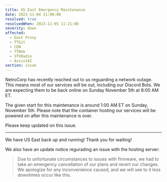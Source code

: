 ```yaml
---
title: US East Emergency Maintenance
date: 2023-11-04 21:00:00
resolved: true
resolvedWhen: 2023-11-05 11:21:00
severity: down
affected:
  - East Proxy
  - TTGit
  - CDN
  - TTWeb
  - STVRadio
  - AssistAI
section: issue
---
```


NetroCorp has recently reached out to us reguarding a network outage. This means most of our services will be out, including our Discord Bots. We are expecting them to be back online on Sunday November 5th at 8:00 AM ET. 

The given start for this maintenance is around 1:00 AM ET on Sunday, November 5th. Please note that the container hosting our services will be powered on after this maintenance is over.

Please keep updated on this issue.

---

We have US East back up and running! Thank you for waiting!

We also have an update notice regurading an issue with the hosting server:

> Due to unfortunate circumstances to issues with firmware, we had to take an emergency cancellation of our plans and revert our changes. We apologize for any inconvenience caused, and we will see to it less downtimes occur like this.

